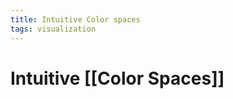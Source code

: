 ```yaml
---
title: Intuitive Color spaces
tags: visualization
---
```


# Intuitive [[Color Spaces]]
































